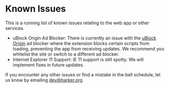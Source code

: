 # Known Issues

This is a running list of known issues relating to the web app or other services.

- uBlock Origin Ad Blocker: There is currently an issue with the [uBlock Origin](https://chrome.google.com/webstore/detail/ublock-origin/cjpalhdlnbpafiamejdnhcphjbkeiagm?hl=en) ad blocker where the extension blocks certain scripts from loading, preventing the app from receiving updates. We recommend you whitelist the site or switch to a different ad blocker.
- Internet Explorer 11 Support: IE 11 support is still spotty. We will implement fixes in future updates.

If you encounter any other issues or find a mistake in the bell schedule, let us know by emailing [dev@harker.org](mailto:dev@harker.org).